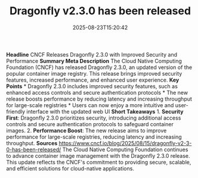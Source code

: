 ﻿---
title: "Dragonfly v2.3.0 has been released"
date: "2025-08-23T15:20:42"
category: "Markets"
summary: ""
slug: "dragonfly v230 has been released"
source_urls:
  - "https://www.cncf.io/blog/2025/08/15/dragonfly-v2-3-0-has-been-released/"
seo:
  title: "Dragonfly v2.3.0 has been released | Hash n Hedge"
  description: ""
  keywords: ["news", "markets", "brief"]
---
**Headline** CNCF Releases Dragonfly 2.3.0 with Improved Security and Performance  **Summary Meta Description** The Cloud Native Computing Foundation (CNCF) has released Dragonfly 2.3.0, an updated version of the popular container image registry. This release brings improved security features, increased performance, and enhanced user experience.  **Key Points**  * Dragonfly 2.3.0 includes improved security features, such as enhanced access controls and secure authentication protocols * The new release boosts performance by reducing latency and increasing throughput for large-scale registries * Users can now enjoy a more intuitive and user-friendly interface with the updated web UI  **Short Takeaways**  1. **Security First**: Dragonfly 2.3.0 prioritizes security, introducing additional access controls and secure authentication protocols to safeguard container images. 2. **Performance Boost**: The new release aims to improve performance for large-scale registries, reducing latency and increasing throughput.  **Sources** https://www.cncf.io/blog/2025/08/15/dragonfly-v2-3-0-has-been-released/ The Cloud Native Computing Foundation continues to advance container image management with the Dragonfly 2.3.0 release. This update reflects the CNCF's commitment to providing secure, scalable, and efficient solutions for cloud-native applications. 
